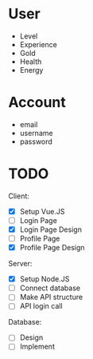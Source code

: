 # User
- Level
- Experience
- Gold
- Health
- Energy

# Account
- email
- username
- password

# TODO

Client:
 - [x] Setup Vue.JS
 - [ ] Login Page
 - [x] Login Page Design
 - [ ] Profile Page
 - [x] Profile Page Design
  
 Server:
 - [x] Setup Node.JS
 - [ ] Connect database
 - [ ] Make API structure
 - [ ] API login call
  
 Database:
 - [ ] Design
 - [ ] Implement
